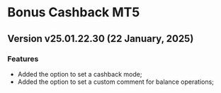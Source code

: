 # Bonus Cashback MT5

## Version v25.01.22.30 (22 January, 2025)
### Features
* Added the option to set a cashback mode;
* Added the option to set a custom comment for balance operations;
